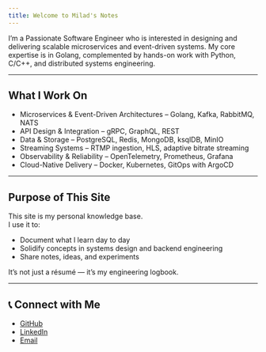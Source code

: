```yaml
---
title: Welcome to Milad's Notes
---
```


I’m a Passionate Software Engineer who is interested in designing and delivering scalable microservices and event-driven systems. My core expertise is in Golang, complemented by hands-on work with Python, C/C++, and distributed systems engineering.

---

## What I Work On
- Microservices & Event-Driven Architectures – Golang, Kafka, RabbitMQ, NATS
- API Design & Integration – gRPC, GraphQL, REST
- Data & Storage – PostgreSQL, Redis, MongoDB, ksqlDB, MinIO
- Streaming Systems – RTMP ingestion, HLS, adaptive bitrate streaming
- Observability & Reliability – OpenTelemetry, Prometheus, Grafana
- Cloud-Native Delivery – Docker, Kubernetes, GitOps with ArgoCD


---

## Purpose of This Site
This site is my personal knowledge base.  
I use it to:
- Document what I learn day to day
- Solidify concepts in systems design and backend engineering
- Share notes, ideas, and experiments

It’s not just a résumé — it’s my engineering logbook.

---

## 📞 Connect with Me
- [GitHub](https://github.com/milad-rasouli)
- [LinkedIn](https://linkedin.com/in/milad-rasouli)  
- [Email](mailto:milad.rasouli@tuta.io)
